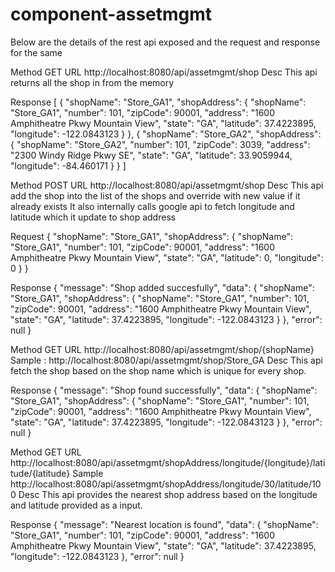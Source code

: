 # component-assetmgmt

Below are the details of the rest api exposed and the request and response for the same

Method GET
URL http://localhost:8080/api/assetmgmt/shop
Desc This api returns all the shop in from the memory 

Response
[
  {
    "shopName": "Store_GA1",
    "shopAddress": {
      "shopName": "Store_GA1",
      "number": 101,
      "zipCode": 90001,
      "address": "1600 Amphitheatre Pkwy Mountain View",
      "state": "GA",
      "latitude": 37.4223895,
      "longitude": -122.0843123
    }
  },
  {
    "shopName": "Store_GA2",
    "shopAddress": {
      "shopName": "Store_GA2",
      "number": 101,
      "zipCode": 3039,
      "address": "2300 Windy Ridge Pkwy SE",
      "state": "GA",
      "latitude": 33.9059944,
      "longitude": -84.460171
    }
  }
]

Method POST
URL http://localhost:8080/api/assetmgmt/shop
Desc This api add the shop into the list of the shops and override with new value if it already exists 
	 It also internally calls google api to fetch longitude and latitude which it update to shop address

Request
 {
  "shopName": "Store_GA1",
  "shopAddress": {
  	"shopName": "Store_GA1",
    "number": 101,
    "zipCode": 90001,
    "address": "1600 Amphitheatre Pkwy Mountain View",
    "state": "GA",
    "latitude": 0,
    "longitude": 0
  }
}
  
Response
{
  "message": "Shop added succesfully",
  "data": {
    "shopName": "Store_GA1",
    "shopAddress": {
      "shopName": "Store_GA1",
      "number": 101,
      "zipCode": 90001,
      "address": "1600 Amphitheatre Pkwy Mountain View",
      "state": "GA",
      "latitude": 37.4223895,
      "longitude": -122.0843123
    }
  },
  "error": null
}
	 

Method GET
URL http://localhost:8080/api/assetmgmt/shop/{shopName}
Sample : http://localhost:8080/api/assetmgmt/shop/Store_GA
Desc This api fetch the shop based on the shop name which is unique for every shop.

Response
{
  "message": "Shop found successfully",
  "data": {
    "shopName": "Store_GA1",
    "shopAddress": {
      "shopName": "Store_GA1",
      "number": 101,
      "zipCode": 90001,
      "address": "1600 Amphitheatre Pkwy Mountain View",
      "state": "GA",
      "latitude": 37.4223895,
      "longitude": -122.0843123
    }
  },
  "error": null
}

Method GET
URL http://localhost:8080/api/assetmgmt/shopAddress/longitude/{longitude}/latitude/{latitude}
Sample http://localhost:8080/api/assetmgmt/shopAddress/longitude/30/latitude/100
Desc This api provides the  nearest shop address based on the longitude and latitude provided as a input.

Response
{
  "message": "Nearest location is found",
  "data": {
    "shopName": "Store_GA1",
    "number": 101,
    "zipCode": 90001,
    "address": "1600 Amphitheatre Pkwy Mountain View",
    "state": "GA",
    "latitude": 37.4223895,
    "longitude": -122.0843123
  },
  "error": null
}